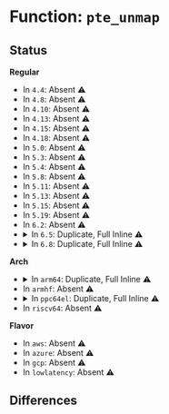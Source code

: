 # Function: <code>pte_unmap</code>

## Status
<b>Regular</b>
<ul>
<li>
In <code>4.4</code>: Absent ⚠️
</li>
<li>
In <code>4.8</code>: Absent ⚠️
</li>
<li>
In <code>4.10</code>: Absent ⚠️
</li>
<li>
In <code>4.13</code>: Absent ⚠️
</li>
<li>
In <code>4.15</code>: Absent ⚠️
</li>
<li>
In <code>4.18</code>: Absent ⚠️
</li>
<li>
In <code>5.0</code>: Absent ⚠️
</li>
<li>
In <code>5.3</code>: Absent ⚠️
</li>
<li>
In <code>5.4</code>: Absent ⚠️
</li>
<li>
In <code>5.8</code>: Absent ⚠️
</li>
<li>
In <code>5.11</code>: Absent ⚠️
</li>
<li>
In <code>5.13</code>: Absent ⚠️
</li>
<li>
In <code>5.15</code>: Absent ⚠️
</li>
<li>
In <code>5.19</code>: Absent ⚠️
</li>
<li>
In <code>6.2</code>: Absent ⚠️
</li>
<li>
<details>
<summary>In <code>6.5</code>: Duplicate, Full Inline ⚠️</summary>

**Collision:** Static Duplication

**Inline:** Full

**Transformation:** False

**Instances:**

```
In arch/x86/kernel/ldt.c (0)
Location: include/linux/pgtable.h:109
Inline: True
```
```
In arch/x86/kernel/alternative.c (0)
Location: include/linux/pgtable.h:109
Inline: True
```
```
In arch/x86/kernel/tboot.c (0)
Location: include/linux/pgtable.h:109
Inline: True
```
```
In arch/x86/mm/init.c (0)
Location: include/linux/pgtable.h:109
Inline: True
```
```
In kernel/events/core.c (0)
Location: include/linux/pgtable.h:109
Inline: True
```
```
In kernel/events/uprobes.c (0)
Location: include/linux/pgtable.h:109
Inline: True
```
```
In mm/filemap.c (0)
Location: include/linux/pgtable.h:109
Inline: True
```
```
In mm/vmscan.c (0)
Location: include/linux/pgtable.h:109
Inline: True
```
```
In mm/gup.c (0)
Location: include/linux/pgtable.h:109
Inline: True
```
```
In mm/memory.c (0)
Location: include/linux/pgtable.h:109
Inline: True
```
```
In mm/mincore.c (0)
Location: include/linux/pgtable.h:109
Inline: True
```
```
In mm/mlock.c (0)
Location: include/linux/pgtable.h:109
Inline: True
```
```
In mm/mprotect.c (0)
Location: include/linux/pgtable.h:109
Inline: True
```
```
In mm/mremap.c (0)
Location: include/linux/pgtable.h:109
Inline: True
```
```
In mm/page_vma_mapped.c (0)
Location: include/linux/pgtable.h:109
Inline: True
```
```
In mm/pagewalk.c (0)
Location: include/linux/pgtable.h:109
Inline: True
```
```
In mm/pgtable-generic.c (0)
Location: include/linux/pgtable.h:109
Inline: True
```
```
In mm/rmap.c (0)
Location: include/linux/pgtable.h:109
Inline: True
```
```
In mm/madvise.c (0)
Location: include/linux/pgtable.h:109
Inline: True
```
```
In mm/swap_state.c (0)
Location: include/linux/pgtable.h:109
Inline: True
```
```
In mm/swapfile.c (0)
Location: include/linux/pgtable.h:109
Inline: True
```
```
In mm/mempolicy.c (0)
Location: include/linux/pgtable.h:109
Inline: True
```
```
In mm/ksm.c (0)
Location: include/linux/pgtable.h:109
Inline: True
```
```
In mm/migrate.c (0)
Location: include/linux/pgtable.h:109
Inline: True
```
```
In mm/migrate_device.c (0)
Location: include/linux/pgtable.h:109
Inline: True
```
```
In mm/huge_memory.c (0)
Location: include/linux/pgtable.h:109
Inline: True
```
```
In mm/khugepaged.c (0)
Location: include/linux/pgtable.h:109
Inline: True
```
```
In mm/memcontrol.c (0)
Location: include/linux/pgtable.h:109
Inline: True
```
```
In mm/memory-failure.c (0)
Location: include/linux/pgtable.h:109
Inline: True
```
```
In mm/userfaultfd.c (0)
Location: include/linux/pgtable.h:109
Inline: True
```
```
In mm/hmm.c (0)
Location: include/linux/pgtable.h:109
Inline: True
```
```
In fs/userfaultfd.c (0)
Location: include/linux/pgtable.h:109
Inline: True
```
```
In fs/proc/task_mmu.c (0)
Location: include/linux/pgtable.h:109
Inline: True
```
</details>
</li>
<li>
<details>
<summary>In <code>6.8</code>: Duplicate, Full Inline ⚠️</summary>

**Collision:** Static Duplication

**Inline:** Full

**Transformation:** False

**Instances:**

```
In arch/x86/kernel/ldt.c (ffffffff8105b521)
Location: include/linux/pgtable.h:111
Inline: True
Inline callers:
  - arch/x86/kernel/ldt.c:write_ldt
  - arch/x86/kernel/ldt.c:map_ldt_struct
```
```
In arch/x86/kernel/alternative.c (ffffffff81061a99)
Location: include/linux/pgtable.h:111
Inline: True
Inline callers:
  - arch/x86/kernel/alternative.c:__text_poke
```
```
In arch/x86/kernel/tboot.c (ffffffff81070d61)
Location: include/linux/pgtable.h:111
Inline: True
Inline callers:
  - arch/x86/kernel/tboot.c:map_tboot_page
```
```
In arch/x86/mm/init.c (ffffffff838eecb4)
Location: include/linux/pgtable.h:111
Inline: True
Inline callers:
  - arch/x86/mm/init.c:poking_init
```
```
In kernel/events/core.c (ffffffff81396357)
Location: include/linux/pgtable.h:111
Inline: True
Inline callers:
  - kernel/events/core.c:perf_get_pgtable_size
```
```
In kernel/events/uprobes.c (ffffffff813aa44b)
Location: include/linux/pgtable.h:111
Inline: True
Inline callers:
  - kernel/events/uprobes.c:__replace_page
```
```
In mm/filemap.c (ffffffff813b9834)
Location: include/linux/pgtable.h:111
Inline: True
Inline callers:
  - mm/filemap.c:filemap_map_pages
```
```
In mm/vmscan.c (ffffffff813d7da2)
Location: include/linux/pgtable.h:111
Inline: True
Inline callers:
  - mm/vmscan.c:walk_pte_range
  - mm/vmscan.c:walk_pte_range
```
```
In mm/gup.c (ffffffff8140e865)
Location: include/linux/pgtable.h:111
Inline: True
Inline callers:
  - mm/gup.c:gup_pte_range
  - mm/gup.c:get_gate_page
  - mm/gup.c:follow_page_pte
  - mm/gup.c:follow_page_pte
```
```
In mm/memory.c (ffffffff8141541f)
Location: include/linux/pgtable.h:111
Inline: True
Inline callers:
  - mm/memory.c:generic_access_phys
  - mm/memory.c:generic_access_phys
  - mm/memory.c:generic_access_phys
  - mm/memory.c:follow_phys
  - mm/memory.c:follow_pfn
  - mm/memory.c:follow_pte
  - mm/memory.c:handle_pte_fault
  - mm/memory.c:handle_pte_fault
  - mm/memory.c:do_numa_page
  - mm/memory.c:do_numa_page
  - mm/memory.c:do_numa_page
  - mm/memory.c:do_numa_page
  - mm/memory.c:do_fault
  - mm/memory.c:finish_fault
  - mm/memory.c:do_anonymous_page
  - mm/memory.c:do_anonymous_page
  - mm/memory.c:do_anonymous_page
  - mm/memory.c:alloc_anon_folio
  - mm/memory.c:do_swap_page
  - mm/memory.c:do_swap_page
  - mm/memory.c:do_swap_page
  - mm/memory.c:do_swap_page
  - mm/memory.c:handle_pte_marker
  - mm/memory.c:remove_device_exclusive_entry
  - mm/memory.c:do_wp_page
  - mm/memory.c:do_wp_page
  - mm/memory.c:do_wp_page
  - mm/memory.c:do_wp_page
  - mm/memory.c:do_wp_page
  - mm/memory.c:finish_mkwrite_fault
  - mm/memory.c:finish_mkwrite_fault
  - mm/memory.c:wp_page_copy
  - mm/memory.c:wp_page_copy
  - mm/memory.c:__wp_page_copy_user
  - mm/memory.c:apply_to_pte_range
  - mm/memory.c:remap_pfn_range_notrack
  - mm/memory.c:insert_pfn
  - mm/memory.c:vm_insert_page
  - mm/memory.c:vm_insert_pages
  - mm/memory.c:vm_insert_pages
  - mm/memory.c:zap_pte_range
  - mm/memory.c:copy_pte_range
  - mm/memory.c:copy_pte_range
  - mm/memory.c:copy_pte_range
```
```
In mm/mincore.c (ffffffff814224e0)
Location: include/linux/pgtable.h:111
Inline: True
Inline callers:
  - mm/mincore.c:mincore_pte_range
```
```
In mm/mlock.c (ffffffff8142536e)
Location: include/linux/pgtable.h:111
Inline: True
Inline callers:
  - mm/mlock.c:mlock_pte_range
```
```
In mm/mprotect.c (ffffffff8142f2db)
Location: include/linux/pgtable.h:111
Inline: True
Inline callers:
  - mm/mprotect.c:change_pte_range
```
```
In mm/mremap.c (ffffffff814311e3)
Location: include/linux/pgtable.h:111
Inline: True
```
```
In mm/page_vma_mapped.c (ffffffff81434454)
Location: include/linux/pgtable.h:111
Inline: True
Inline callers:
  - mm/page_vma_mapped.c:page_mapped_in_vma
  - mm/page_vma_mapped.c:page_vma_mapped_walk
  - mm/page_vma_mapped.c:page_vma_mapped_walk
  - mm/page_vma_mapped.c:page_vma_mapped_walk
```
```
In mm/pagewalk.c (ffffffff814346db)
Location: include/linux/pgtable.h:111
Inline: True
Inline callers:
  - mm/pagewalk.c:walk_pte_range
  - mm/pagewalk.c:walk_pte_range
```
```
In mm/pgtable-generic.c (ffffffff81436352)
Location: include/linux/pgtable.h:111
Inline: True
Inline callers:
  - mm/pgtable-generic.c:__pte_offset_map_lock
```
```
In mm/rmap.c (ffffffff8143b1bd)
Location: include/linux/pgtable.h:111
Inline: True
Inline callers:
  - mm/rmap.c:page_make_device_exclusive_one
  - mm/rmap.c:try_to_migrate_one
  - mm/rmap.c:try_to_migrate_one
  - mm/rmap.c:try_to_unmap_one
  - mm/rmap.c:try_to_unmap_one
  - mm/rmap.c:folio_referenced_one
```
```
In mm/madvise.c (ffffffff8146136e)
Location: include/linux/pgtable.h:111
Inline: True
Inline callers:
  - mm/madvise.c:madvise_free_pte_range
  - mm/madvise.c:madvise_free_pte_range
  - mm/madvise.c:madvise_cold_or_pageout_pte_range
  - mm/madvise.c:madvise_cold_or_pageout_pte_range
  - mm/madvise.c:madvise_cold_or_pageout_pte_range
  - mm/madvise.c:swapin_walk_pmd_entry
  - mm/madvise.c:swapin_walk_pmd_entry
```
```
In mm/swap_state.c (ffffffff81465f5e)
Location: include/linux/pgtable.h:111
Inline: True
Inline callers:
  - mm/swap_state.c:swap_vma_readahead
  - mm/swap_state.c:swap_vma_readahead
```
```
In mm/swapfile.c (ffffffff8146b65f)
Location: include/linux/pgtable.h:111
Inline: True
Inline callers:
  - mm/swapfile.c:unuse_pte_range
  - mm/swapfile.c:unuse_pte_range
  - mm/swapfile.c:unuse_pte
```
```
In mm/mempolicy.c (ffffffff8148511c)
Location: include/linux/pgtable.h:111
Inline: True
Inline callers:
  - mm/mempolicy.c:queue_folios_pte_range
```
```
In mm/ksm.c (ffffffff8148e534)
Location: include/linux/pgtable.h:111
Inline: True
Inline callers:
  - mm/ksm.c:replace_page
  - mm/ksm.c:replace_page
  - mm/ksm.c:write_protect_page
  - mm/ksm.c:break_ksm_pmd_entry
```
```
In mm/migrate.c (ffffffff81498496)
Location: include/linux/pgtable.h:111
Inline: True
Inline callers:
  - mm/migrate.c:migration_entry_wait
```
```
In mm/migrate_device.c (ffffffff8149d411)
Location: include/linux/pgtable.h:111
Inline: True
Inline callers:
  - mm/migrate_device.c:migrate_vma_insert_page
  - mm/migrate_device.c:migrate_vma_insert_page
  - mm/migrate_device.c:migrate_vma_collect_pmd
```
```
In mm/huge_memory.c (ffffffff814a1abc)
Location: include/linux/pgtable.h:111
Inline: True
Inline callers:
  - mm/huge_memory.c:__split_huge_pmd_locked
  - mm/huge_memory.c:__split_huge_zero_page_pmd
```
```
In mm/khugepaged.c (ffffffff814b069a)
Location: include/linux/pgtable.h:111
Inline: True
Inline callers:
  - mm/khugepaged.c:collapse_pte_mapped_thp
  - mm/khugepaged.c:collapse_pte_mapped_thp
  - mm/khugepaged.c:collapse_pte_mapped_thp
  - mm/khugepaged.c:hpage_collapse_scan_pmd
  - mm/khugepaged.c:collapse_huge_page
  - mm/khugepaged.c:collapse_huge_page
  - mm/khugepaged.c:__collapse_huge_page_swapin
```
```
In mm/memcontrol.c (ffffffff814bddb8)
Location: include/linux/pgtable.h:111
Inline: True
Inline callers:
  - mm/memcontrol.c:mem_cgroup_move_charge_pte_range
  - mm/memcontrol.c:mem_cgroup_count_precharge_pte_range
```
```
In mm/memory-failure.c (ffffffff814c4e7a)
Location: include/linux/pgtable.h:111
Inline: True
Inline callers:
  - mm/memory-failure.c:hwpoison_pte_range
```
```
In mm/userfaultfd.c (ffffffff814d2e23)
Location: include/linux/pgtable.h:111
Inline: True
Inline callers:
  - mm/userfaultfd.c:move_pages_pte
  - mm/userfaultfd.c:move_pages_pte
  - mm/userfaultfd.c:move_pages_pte
  - mm/userfaultfd.c:move_pages_pte
  - mm/userfaultfd.c:move_pages_pte
  - mm/userfaultfd.c:move_pages_pte
  - mm/userfaultfd.c:move_pages_pte
  - mm/userfaultfd.c:move_pages_pte
  - mm/userfaultfd.c:move_pages_pte
  - mm/userfaultfd.c:move_pages_pte
  - mm/userfaultfd.c:mfill_atomic_poison
  - mm/userfaultfd.c:mfill_atomic_zeropage
  - mm/userfaultfd.c:mfill_atomic_install_pte
```
```
In mm/hmm.c (ffffffff814d6338)
Location: include/linux/pgtable.h:111
Inline: True
Inline callers:
  - mm/hmm.c:hmm_vma_walk_pmd
  - mm/hmm.c:hmm_vma_handle_pte
  - mm/hmm.c:hmm_vma_handle_pte
  - mm/hmm.c:hmm_vma_handle_pte
```
```
In fs/userfaultfd.c (ffffffff81558b2d)
Location: include/linux/pgtable.h:111
Inline: True
```
```
In fs/proc/task_mmu.c (ffffffff8159e255)
Location: include/linux/pgtable.h:111
Inline: True
Inline callers:
  - fs/proc/task_mmu.c:gather_pte_stats
  - fs/proc/task_mmu.c:pagemap_scan_pmd_entry
  - fs/proc/task_mmu.c:pagemap_pmd_range
  - fs/proc/task_mmu.c:clear_refs_pte_range
  - fs/proc/task_mmu.c:smaps_pte_range
```
</details>
</li>
</ul>
<b>Arch</b>
<ul>
<li>
<details>
<summary>In <code>arm64</code>: Duplicate, Full Inline ⚠️</summary>

**Collision:** Static Duplication

**Inline:** Full

**Transformation:** False

**Instances:**

```
In arch/arm64/mm/fault.c (0)
Location: arch/arm64/include/asm/pgtable.h:496
Inline: True
```
```
In kernel/events/uprobes.c (0)
Location: arch/arm64/include/asm/pgtable.h:496
Inline: True
```
```
In mm/shmem.c (0)
Location: arch/arm64/include/asm/pgtable.h:496
Inline: True
```
```
In mm/gup.c (0)
Location: arch/arm64/include/asm/pgtable.h:496
Inline: True
```
```
In mm/memory.c (0)
Location: arch/arm64/include/asm/pgtable.h:496
Inline: True
```
```
In mm/mincore.c (0)
Location: arch/arm64/include/asm/pgtable.h:496
Inline: True
```
```
In mm/mlock.c (0)
Location: arch/arm64/include/asm/pgtable.h:496
Inline: True
```
```
In mm/mprotect.c (0)
Location: arch/arm64/include/asm/pgtable.h:496
Inline: True
```
```
In mm/mremap.c (0)
Location: arch/arm64/include/asm/pgtable.h:496
Inline: True
```
```
In mm/page_vma_mapped.c (0)
Location: arch/arm64/include/asm/pgtable.h:496
Inline: True
```
```
In mm/pagewalk.c (0)
Location: arch/arm64/include/asm/pgtable.h:496
Inline: True
```
```
In mm/rmap.c (0)
Location: arch/arm64/include/asm/pgtable.h:496
Inline: True
```
```
In mm/vmalloc.c (0)
Location: arch/arm64/include/asm/pgtable.h:496
Inline: True
```
```
In mm/madvise.c (0)
Location: arch/arm64/include/asm/pgtable.h:496
Inline: True
```
```
In mm/swap_state.c (0)
Location: arch/arm64/include/asm/pgtable.h:496
Inline: True
```
```
In mm/swapfile.c (0)
Location: arch/arm64/include/asm/pgtable.h:496
Inline: True
```
```
In mm/mempolicy.c (0)
Location: arch/arm64/include/asm/pgtable.h:496
Inline: True
```
```
In mm/ksm.c (0)
Location: arch/arm64/include/asm/pgtable.h:496
Inline: True
```
```
In mm/migrate.c (0)
Location: arch/arm64/include/asm/pgtable.h:496
Inline: True
```
```
In mm/huge_memory.c (0)
Location: arch/arm64/include/asm/pgtable.h:496
Inline: True
```
```
In mm/khugepaged.c (0)
Location: arch/arm64/include/asm/pgtable.h:496
Inline: True
```
```
In mm/memcontrol.c (0)
Location: arch/arm64/include/asm/pgtable.h:496
Inline: True
```
```
In mm/userfaultfd.c (0)
Location: arch/arm64/include/asm/pgtable.h:496
Inline: True
```
```
In mm/hmm.c (0)
Location: arch/arm64/include/asm/pgtable.h:496
Inline: True
```
```
In fs/userfaultfd.c (0)
Location: arch/arm64/include/asm/pgtable.h:496
Inline: True
```
```
In fs/dax.c (0)
Location: arch/arm64/include/asm/pgtable.h:496
Inline: True
```
```
In fs/proc/task_mmu.c (0)
Location: arch/arm64/include/asm/pgtable.h:496
Inline: True
```
</details>
</li>
<li>
In <code>armhf</code>: Absent ⚠️
</li>
<li>
<details>
<summary>In <code>ppc64el</code>: Duplicate, Full Inline ⚠️</summary>

**Collision:** Static Duplication

**Inline:** Full

**Transformation:** False

**Instances:**

```
In arch/powerpc/mm/book3s64/subpage_prot.c (0)
Location: arch/powerpc/include/asm/book3s/64/pgtable.h:1022
Inline: True
```
```
In kernel/events/uprobes.c (0)
Location: arch/powerpc/include/asm/book3s/64/pgtable.h:1022
Inline: True
```
```
In mm/shmem.c (0)
Location: arch/powerpc/include/asm/book3s/64/pgtable.h:1022
Inline: True
```
```
In mm/gup.c (0)
Location: arch/powerpc/include/asm/book3s/64/pgtable.h:1022
Inline: True
```
```
In mm/memory.c (0)
Location: arch/powerpc/include/asm/book3s/64/pgtable.h:1022
Inline: True
```
```
In mm/mincore.c (0)
Location: arch/powerpc/include/asm/book3s/64/pgtable.h:1022
Inline: True
```
```
In mm/mlock.c (0)
Location: arch/powerpc/include/asm/book3s/64/pgtable.h:1022
Inline: True
```
```
In mm/mprotect.c (0)
Location: arch/powerpc/include/asm/book3s/64/pgtable.h:1022
Inline: True
```
```
In mm/mremap.c (0)
Location: arch/powerpc/include/asm/book3s/64/pgtable.h:1022
Inline: True
```
```
In mm/page_vma_mapped.c (0)
Location: arch/powerpc/include/asm/book3s/64/pgtable.h:1022
Inline: True
```
```
In mm/pagewalk.c (0)
Location: arch/powerpc/include/asm/book3s/64/pgtable.h:1022
Inline: True
```
```
In mm/rmap.c (0)
Location: arch/powerpc/include/asm/book3s/64/pgtable.h:1022
Inline: True
```
```
In mm/vmalloc.c (0)
Location: arch/powerpc/include/asm/book3s/64/pgtable.h:1022
Inline: True
```
```
In mm/madvise.c (0)
Location: arch/powerpc/include/asm/book3s/64/pgtable.h:1022
Inline: True
```
```
In mm/swap_state.c (0)
Location: arch/powerpc/include/asm/book3s/64/pgtable.h:1022
Inline: True
```
```
In mm/swapfile.c (0)
Location: arch/powerpc/include/asm/book3s/64/pgtable.h:1022
Inline: True
```
```
In mm/mempolicy.c (0)
Location: arch/powerpc/include/asm/book3s/64/pgtable.h:1022
Inline: True
```
```
In mm/ksm.c (0)
Location: arch/powerpc/include/asm/book3s/64/pgtable.h:1022
Inline: True
```
```
In mm/migrate.c (0)
Location: arch/powerpc/include/asm/book3s/64/pgtable.h:1022
Inline: True
```
```
In mm/huge_memory.c (0)
Location: arch/powerpc/include/asm/book3s/64/pgtable.h:1022
Inline: True
```
```
In mm/khugepaged.c (0)
Location: arch/powerpc/include/asm/book3s/64/pgtable.h:1022
Inline: True
```
```
In mm/memcontrol.c (0)
Location: arch/powerpc/include/asm/book3s/64/pgtable.h:1022
Inline: True
```
```
In mm/userfaultfd.c (0)
Location: arch/powerpc/include/asm/book3s/64/pgtable.h:1022
Inline: True
```
```
In mm/hmm.c (0)
Location: arch/powerpc/include/asm/book3s/64/pgtable.h:1022
Inline: True
```
```
In fs/userfaultfd.c (0)
Location: arch/powerpc/include/asm/book3s/64/pgtable.h:1022
Inline: True
```
```
In fs/dax.c (0)
Location: arch/powerpc/include/asm/book3s/64/pgtable.h:1022
Inline: True
```
```
In fs/proc/task_mmu.c (0)
Location: arch/powerpc/include/asm/book3s/64/pgtable.h:1022
Inline: True
```
</details>
</li>
<li>
In <code>riscv64</code>: Absent ⚠️
</li>
</ul>
<b>Flavor</b>
<ul>
<li>
In <code>aws</code>: Absent ⚠️
</li>
<li>
In <code>azure</code>: Absent ⚠️
</li>
<li>
In <code>gcp</code>: Absent ⚠️
</li>
<li>
In <code>lowlatency</code>: Absent ⚠️
</li>
</ul>

## Differences
